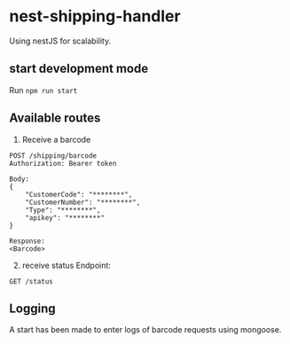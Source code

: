 # nest-shipping-handler

Using nestJS for scalability.

## start development mode

Run `npm run start`

## Available routes

1. Receive a barcode

```
POST /shipping/barcode
Authorization: Bearer token

Body:
{
    "CustomerCode": "********",
    "CustomerNumber": "********",
    "Type": "********",
    "apikey": "********"
}

Response:
<Barcode>
```

2. receive status
   Endpoint:

```
GET /status
```

## Logging

A start has been made to enter logs of barcode requests using mongoose.
